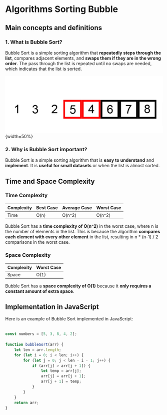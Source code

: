 # Algorithms Sorting Bubble

## Main concepts and definitions

### 1. What is Bubble Sort?

Bubble Sort is a simple sorting algorithm that **repeatedly steps through the list**, compares adjacent elements, and **swaps them if they are in the wrong order**. The pass through the list is repeated until no swaps are needed, which indicates that the list is sorted.

![Bubble Sorting Algorithm](BubbleSortingAlgorithm.png){width=50%}

### 2. Why is Bubble Sort important?

Bubble Sort is a simple sorting algorithm that is **easy to understand** and **implement**. It is **useful for small datasets** or when the list is almost sorted.

## Time and Space Complexity

### Time Complexity

| Complexity | Best Case | Average Case | Worst Case |
|------------|-----------|--------------|------------|
| Time       | O(n)      | O(n^2)       | O(n^2)     |

Bubble Sort has a **time complexity of O(n^2)** in the worst case, where n is the number of elements in the list. This is because the algorithm **compares each element with every other element** in the list, resulting in n * (n-1) / 2 comparisons in the worst case.

### Space Complexity

| Complexity | Worst Case |
|------------|------------|
| Space      | O(1)       |

Bubble Sort has a **space complexity of O(1)** because it **only requires a constant amount of extra space**.

## Implementation in JavaScript

Here is an example of Bubble Sort implemented in JavaScript:

```javascript

const numbers = [5, 3, 8, 4, 2];

function bubbleSort(arr) {
    let len = arr.length;
    for (let i = 0; i < len; i++) {
        for (let j = 0; j < len - i - 1; j++) {
            if (arr[j] > arr[j + 1]) {
                let temp = arr[j];
                arr[j] = arr[j + 1];
                arr[j + 1] = temp;
            }
        }
    }
    return arr;
}
```
